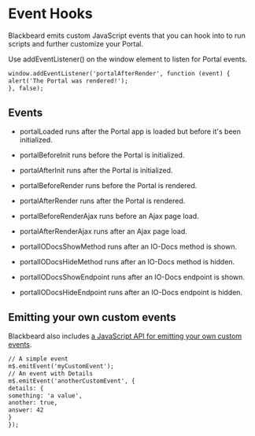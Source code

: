 ﻿---
sidebar_position: 8
---

# Event Hooks

<head>
  <meta name="guidename" content="API Management"/>
  <meta name="context" content="GUID-16e60e6a-a0f5-466e-b476-fb276f9465a6"/>
</head>

Blackbeard emits custom JavaScript events that you can hook into to run scripts and further customize your Portal.

Use addEventListener() on the window element to listen for Portal events.

```xml
window.addEventListener('portalAfterRender', function (event) {
alert('The Portal was rendered!');
}, false);
```

## Events

- portalLoaded runs after the Portal app is loaded but before it's been initialized.

- portalBeforeInit runs before the Portal is initialized.

- portalAfterInit runs after the Portal is initialized.

- portalBeforeRender runs before the Portal is rendered.

- portalAfterRender runs after the Portal is rendered.

- portalBeforeRenderAjax runs before an Ajax page load.

- portalAfterRenderAjax runs after an Ajax page load.

- portalIODocsShowMethod runs after an IO-Docs method is shown.

- portalIODocsHideMethod runs after an IO-Docs method is hidden.

- portalIODocsShowEndpoint runs after an IO-Docs endpoint is shown.

- portalIODocsHideEndpoint runs after an IO-Docs endpoint is hidden.

## Emitting your own custom events

Blackbeard also includes [a JavaScript API for emitting your own custom events](JavaScript_api.md).

```xml
// A simple event
m$.emitEvent('myCustomEvent');
// An event with Details
m$.emitEvent('anotherCustomEvent', {
details: {
something: 'a value',
another: true,
answer: 42
}
});
```
